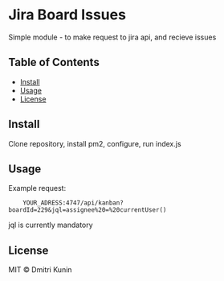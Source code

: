 # Jira Board Issues

Simple module - to make request to jira api, and recieve issues

## Table of Contents

- [Install](#install)
- [Usage](#usage)
- [License](#license)

## Install

Clone repository, install pm2, configure, run index.js

## Usage

Example request:
```
    YOUR_ADRESS:4747/api/kanban?boardId=229&jql=assignee%20=%20currentUser()
```
jql is currently mandatory

## License

MIT © Dmitri Kunin
